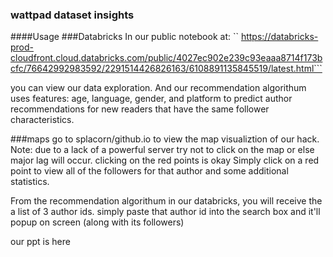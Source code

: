### wattpad dataset insights

####Usage
###Databricks
In our public notebook at:
``
https://databricks-prod-cloudfront.cloud.databricks.com/public/4027ec902e239c93eaaa8714f173bcfc/76642992983592/2291514426826163/6108891135845519/latest.html```

you can view our data exploration. And our recommendation algorithum uses features: age, language, gender, and platform 
to predict author recommendations for new readers that have the same follower characteristics.

###maps
go to splacorn/github.io to view the map visualiztion of our hack.
Note: due to a lack of a powerful server try not to click on the map or else major lag will occur. clicking on the red points is okay
Simply click on a red point to view all of the followers for that author and some additional statistics.

From the recommendation algorithum in our databricks, you will receive the a list of 3 author ids.
simply paste that author id into the search box and it'll popup on screen (along with its followers)

our ppt is here